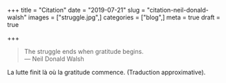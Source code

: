 +++
title = "Citation"
date = "2019-07-21"
slug = "citation-neil-donald-walsh"
images = ["struggle.jpg",]
categories = ["blog",]
meta = true
draft = true

+++

>The struggle ends when gratitude begins.  
— Neil Donald Walsh

La lutte finit là où la gratitude commence. (Traduction approximative).
